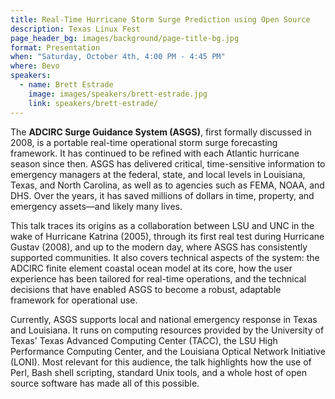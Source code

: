 ```yaml
---
title: Real-Time Hurricane Storm Surge Prediction using Open Source
description: Texas Linux Fest
page_header_bg: images/background/page-title-bg.jpg
format: Presentation
when: "Saturday, October 4th, 4:00 PM - 4:45 PM"
where: Bevo
speakers:
  - name: Brett Estrade
    image: images/speakers/brett-estrade.jpg
    link: speakers/brett-estrade/
---
```


The **ADCIRC Surge Guidance System (ASGS)**, first formally discussed in 2008,
is a portable real-time operational storm surge forecasting framework.  It has
continued to be refined with each Atlantic hurricane season since then.  ASGS
has delivered critical, time-sensitive information to emergency managers at the
federal, state, and local levels in Louisiana, Texas, and North Carolina, as
well as to agencies such as FEMA, NOAA, and DHS.  Over the years, it has saved
millions of dollars in time, property, and emergency assets—and likely many
lives.

This talk traces its origins as a collaboration between LSU and UNC in the wake
of Hurricane Katrina (2005), through its first real test during Hurricane
Gustav (2008), and up to the modern day, where ASGS has consistently supported
communities.  It also covers technical aspects of the system: the ADCIRC finite
element coastal ocean model at its core, how the user experience has been
tailored for real-time operations, and the technical decisions that have
enabled ASGS to become a robust, adaptable framework for operational use.

Currently, ASGS supports local and national emergency response in Texas and
Louisiana.  It runs on computing resources provided by the University of Texas'
Texas Advanced Computing Center (TACC), the LSU High Performance Computing
Center, and the Louisiana Optical Network Initiative (LONI).  Most relevant for
this audience, the talk highlights how the use of Perl, Bash shell scripting,
standard Unix tools, and a whole host of open source software has made all of
this possible.

